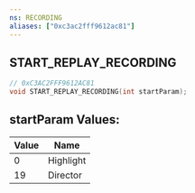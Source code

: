 ```yaml
---
ns: RECORDING
aliases: ["0xc3ac2fff9612ac81"]
---
```

## START_REPLAY_RECORDING

```c
// 0xC3AC2FFF9612AC81
void START_REPLAY_RECORDING(int startParam);
```

## startParam Values:
| Value | Name |
| --- | --- |
| 0 | Highlight |
| 19 | Director |

